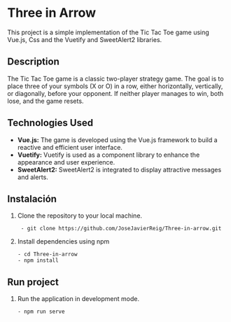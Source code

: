 # Three in Arrow
This project is a simple implementation of the Tic Tac Toe game using Vue.js, Css and the Vuetify and SweetAlert2 libraries.

## Description
The Tic Tac Toe game is a classic two-player strategy game. The goal is to place three of your symbols (X or O) in a row, either horizontally, vertically, or diagonally, before your opponent. If neither player manages to win, both lose, and the game resets.

## Technologies Used
- **Vue.js:** The game is developed using the Vue.js framework to build a reactive and efficient user interface.
- **Vuetify:** Vuetify is used as a component library to enhance the appearance and user experience.
- **SweetAlert2:** SweetAlert2 is integrated to display attractive messages and alerts.

## Instalación 
1. Clone the repository to your local machine.
   ```
    - git clone https://github.com/JoseJavierReig/Three-in-arrow.git
   ```
2. Install dependencies using npm
   ```
   - cd Three-in-arrow
   - npm install
   ```

## Run project
1. Run the application in development mode.
   ```
   - npm run serve
   ```

